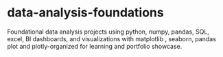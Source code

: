# data-analysis-foundations
Foundational data analysis projects using python, numpy, pandas, SQL, excel, BI dashboards, and visualizations with matplotlib , seaborn, pandas plot and plotly-organized for learning and portfolio showcase.




